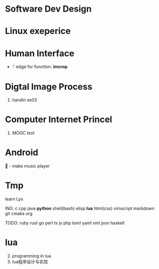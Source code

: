 # Software Dev Design

# Linux exeperice


# Human Interface
- ❔ edge for function: __imcrop__


# Digtal Image Process
1. handin ex03

# Computer Internet Princel
1. _MOOC test_

# Android
🌽 - make music player

# Tmp
learn Lyx

ING: c cpp java __python__ shell(bash) elisp __lua__ html(css) vimscript markdown git
cmake org

TODO: ruby rust go perl ts js php toml yaml xml json haskell

# lua
2. programming in lua
3. lua程序设计与实现
